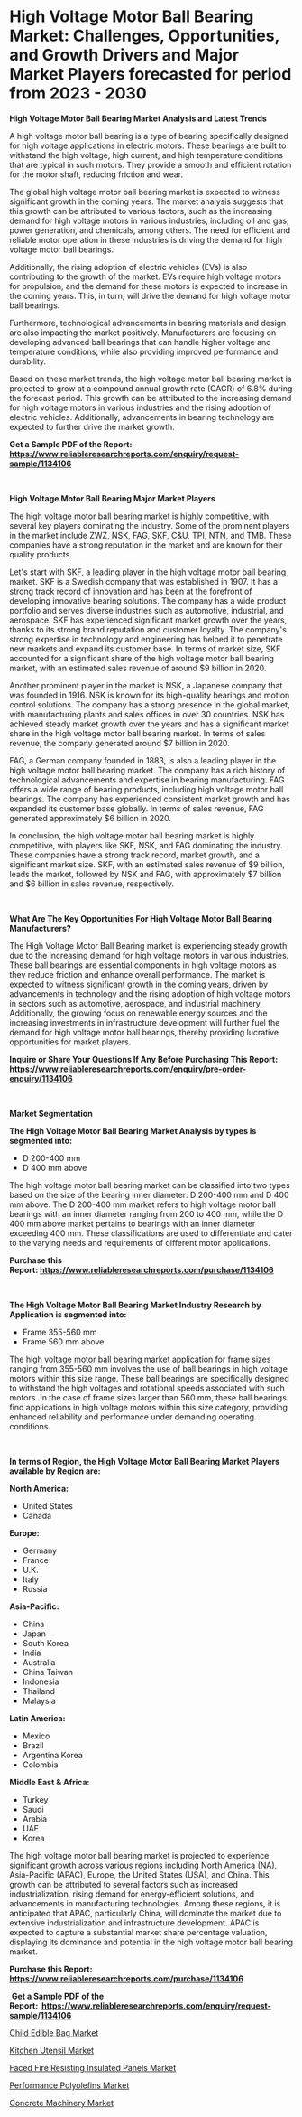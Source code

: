 <p><h1>High Voltage Motor Ball Bearing Market: Challenges, Opportunities, and Growth Drivers and Major Market Players forecasted for period from 2023 - 2030</h1></p><p><strong>High Voltage Motor Ball Bearing Market Analysis and Latest Trends</strong></p>
<p><p>A high voltage motor ball bearing is a type of bearing specifically designed for high voltage applications in electric motors. These bearings are built to withstand the high voltage, high current, and high temperature conditions that are typical in such motors. They provide a smooth and efficient rotation for the motor shaft, reducing friction and wear.</p><p>The global high voltage motor ball bearing market is expected to witness significant growth in the coming years. The market analysis suggests that this growth can be attributed to various factors, such as the increasing demand for high voltage motors in various industries, including oil and gas, power generation, and chemicals, among others. The need for efficient and reliable motor operation in these industries is driving the demand for high voltage motor ball bearings.</p><p>Additionally, the rising adoption of electric vehicles (EVs) is also contributing to the growth of the market. EVs require high voltage motors for propulsion, and the demand for these motors is expected to increase in the coming years. This, in turn, will drive the demand for high voltage motor ball bearings.</p><p>Furthermore, technological advancements in bearing materials and design are also impacting the market positively. Manufacturers are focusing on developing advanced ball bearings that can handle higher voltage and temperature conditions, while also providing improved performance and durability.</p><p>Based on these market trends, the high voltage motor ball bearing market is projected to grow at a compound annual growth rate (CAGR) of 6.8% during the forecast period. This growth can be attributed to the increasing demand for high voltage motors in various industries and the rising adoption of electric vehicles. Additionally, advancements in bearing technology are expected to further drive the market growth.</p></p>
<p><strong>Get a Sample PDF of the Report:&nbsp; <a href="https://www.reliableresearchreports.com/enquiry/request-sample/1134106">https://www.reliableresearchreports.com/enquiry/request-sample/1134106</a></strong></p>
<p>&nbsp;</p>
<p><strong>High Voltage Motor Ball Bearing Major Market Players</strong></p>
<p><p>The high voltage motor ball bearing market is highly competitive, with several key players dominating the industry. Some of the prominent players in the market include ZWZ, NSK, FAG, SKF, C&U, TPI, NTN, and TMB. These companies have a strong reputation in the market and are known for their quality products.</p><p>Let's start with SKF, a leading player in the high voltage motor ball bearing market. SKF is a Swedish company that was established in 1907. It has a strong track record of innovation and has been at the forefront of developing innovative bearing solutions. The company has a wide product portfolio and serves diverse industries such as automotive, industrial, and aerospace. SKF has experienced significant market growth over the years, thanks to its strong brand reputation and customer loyalty. The company's strong expertise in technology and engineering has helped it to penetrate new markets and expand its customer base. In terms of market size, SKF accounted for a significant share of the high voltage motor ball bearing market, with an estimated sales revenue of around $9 billion in 2020.</p><p>Another prominent player in the market is NSK, a Japanese company that was founded in 1916. NSK is known for its high-quality bearings and motion control solutions. The company has a strong presence in the global market, with manufacturing plants and sales offices in over 30 countries. NSK has achieved steady market growth over the years and has a significant market share in the high voltage motor ball bearing market. In terms of sales revenue, the company generated around $7 billion in 2020.</p><p>FAG, a German company founded in 1883, is also a leading player in the high voltage motor ball bearing market. The company has a rich history of technological advancements and expertise in bearing manufacturing. FAG offers a wide range of bearing products, including high voltage motor ball bearings. The company has experienced consistent market growth and has expanded its customer base globally. In terms of sales revenue, FAG generated approximately $6 billion in 2020.</p><p>In conclusion, the high voltage motor ball bearing market is highly competitive, with players like SKF, NSK, and FAG dominating the industry. These companies have a strong track record, market growth, and a significant market size. SKF, with an estimated sales revenue of $9 billion, leads the market, followed by NSK and FAG, with approximately $7 billion and $6 billion in sales revenue, respectively.</p></p>
<p>&nbsp;</p>
<p><strong>What Are The Key Opportunities For High Voltage Motor Ball Bearing Manufacturers?</strong></p>
<p><p>The High Voltage Motor Ball Bearing market is experiencing steady growth due to the increasing demand for high voltage motors in various industries. These ball bearings are essential components in high voltage motors as they reduce friction and enhance overall performance. The market is expected to witness significant growth in the coming years, driven by advancements in technology and the rising adoption of high voltage motors in sectors such as automotive, aerospace, and industrial machinery. Additionally, the growing focus on renewable energy sources and the increasing investments in infrastructure development will further fuel the demand for high voltage motor ball bearings, thereby providing lucrative opportunities for market players.</p></p>
<p><strong>Inquire or Share Your Questions If Any Before Purchasing This Report: <a href="https://www.reliableresearchreports.com/enquiry/pre-order-enquiry/1134106">https://www.reliableresearchreports.com/enquiry/pre-order-enquiry/1134106</a></strong></p>
<p>&nbsp;</p>
<p><strong>Market Segmentation</strong></p>
<p><strong>The High Voltage Motor Ball Bearing Market Analysis by types is segmented into:</strong></p>
<p><ul><li>D 200-400 mm</li><li>D 400 mm above</li></ul></p>
<p><p>The high voltage motor ball bearing market can be classified into two types based on the size of the bearing inner diameter: D 200-400 mm and D 400 mm above. The D 200-400 mm market refers to high voltage motor ball bearings with an inner diameter ranging from 200 to 400 mm, while the D 400 mm above market pertains to bearings with an inner diameter exceeding 400 mm. These classifications are used to differentiate and cater to the varying needs and requirements of different motor applications.</p></p>
<p><strong>Purchase this Report:&nbsp;<a href="https://www.reliableresearchreports.com/purchase/1134106">https://www.reliableresearchreports.com/purchase/1134106</a></strong></p>
<p>&nbsp;</p>
<p><strong>The High Voltage Motor Ball Bearing Market Industry Research by Application is segmented into:</strong></p>
<p><ul><li>Frame 355-560 mm</li><li>Frame 560 mm above</li></ul></p>
<p><p>The high voltage motor ball bearing market application for frame sizes ranging from 355-560 mm involves the use of ball bearings in high voltage motors within this size range. These ball bearings are specifically designed to withstand the high voltages and rotational speeds associated with such motors. In the case of frame sizes larger than 560 mm, these ball bearings find applications in high voltage motors within this size category, providing enhanced reliability and performance under demanding operating conditions.</p></p>
<p>&nbsp;</p>
<p><strong>In terms of Region, the High Voltage Motor Ball Bearing Market Players available by Region are:</strong></p>
<p>
    <p> <strong> North America: </strong>
        <ul>
            <li>United States</li>
            <li>Canada</li>
        </ul>
        </p> 
    <p> <strong> Europe: </strong>
        <ul>
            <li>Germany</li>
            <li>France</li>
            <li>U.K.</li>
            <li>Italy</li>
            <li>Russia</li>
        </ul>
        </p> 
    <p> <strong> Asia-Pacific: </strong>
        <ul>
            <li>China</li>
            <li>Japan</li>
            <li>South Korea</li>
            <li>India</li>
            <li>Australia</li>
            <li>China Taiwan</li>
            <li>Indonesia</li>
            <li>Thailand</li>
            <li>Malaysia</li>
        </ul>
        </p> 
    <p> <strong> Latin America: </strong>
        <ul>
            <li>Mexico</li>
            <li>Brazil</li>
            <li>Argentina Korea</li>
            <li>Colombia</li>
        </ul>
        </p> 
    <p> <strong> Middle East & Africa: </strong>
        <ul>
            <li>Turkey</li>
            <li>Saudi</li>
            <li>Arabia</li>
            <li>UAE</li>
            <li>Korea</li>
        </ul>
    </p>
    </p>
<p><p>The high voltage motor ball bearing market is projected to experience significant growth across various regions including North America (NA), Asia-Pacific (APAC), Europe, the United States (USA), and China. This growth can be attributed to several factors such as increased industrialization, rising demand for energy-efficient solutions, and advancements in manufacturing technologies. Among these regions, it is anticipated that APAC, particularly China, will dominate the market due to extensive industrialization and infrastructure development. APAC is expected to capture a substantial market share percentage valuation, displaying its dominance and potential in the high voltage motor ball bearing market.</p></p>
<p><strong>Purchase this Report: <a href="https://www.reliableresearchreports.com/purchase/1134106">https://www.reliableresearchreports.com/purchase/1134106</a></strong></p>
<p>&nbsp;<strong>Get a Sample PDF of the Report:&nbsp;&nbsp;<a href="https://www.reliableresearchreports.com/enquiry/request-sample/1134106">https://www.reliableresearchreports.com/enquiry/request-sample/1134106</a></strong></p>
<p><strong></strong></p>
<p><p><a href="https://www.linkedin.com/pulse/child-edible-bag-market-research-report-unlocks-analysis-financial/">Child Edible Bag Market</a></p><p><a href="https://www.linkedin.com/pulse/kitchen-utensil-market-size-growth-forecast-from-2023/">Kitchen Utensil Market</a></p><p><a href="https://medium.com/@andrewhills1925/faced-fire-resisting-insulated-panels-market-share-evolution-and-market-growth-trends-2023-2030-720595c71ca0">Faced Fire Resisting Insulated Panels Market</a></p><p><a href="https://medium.com/@jeromekling1967/performance-polyolefins-market-exploring-market-share-market-trends-and-future-growth-20ad9bf34657">Performance Polyolefins Market</a></p><p><a href="https://www.linkedin.com/pulse/concrete-machinery-market-research-report-provides-thorough/">Concrete Machinery Market</a></p></p>